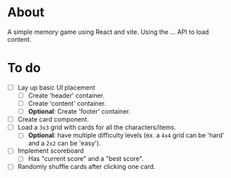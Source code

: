 # About

A simple memory game using React and vite. Using the ... API to load content.

# To do

- [ ] Lay up basic UI placement
  - [ ] Create 'header' container.
  - [ ] Create 'content' container.
  - [ ] **Optional**: Create 'footer' container.
- [ ] Create card component.
- [ ] Load a `3x3` grid with cards for all the characters/items.
  - [ ] **Optional**: have multiple difficulty levels (ex. a `4x4` grid can be 'hard' and a `2x2` can be 'easy').
- [ ] Implement scoreboard
  - [ ] Has "current score" and a "best score".
- [ ] Randomly shuffle cards after clicking one card.
